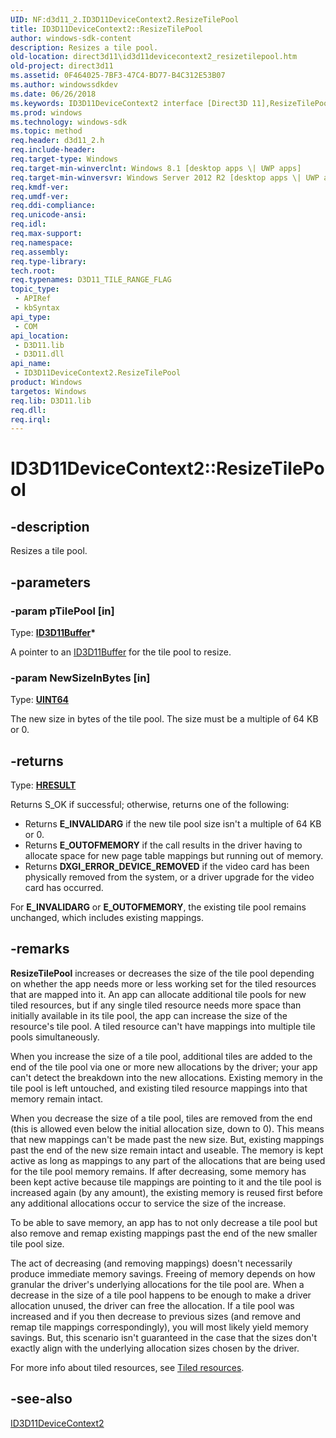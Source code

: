 ```yaml
---
UID: NF:d3d11_2.ID3D11DeviceContext2.ResizeTilePool
title: ID3D11DeviceContext2::ResizeTilePool
author: windows-sdk-content
description: Resizes a tile pool.
old-location: direct3d11\id3d11devicecontext2_resizetilepool.htm
old-project: direct3d11
ms.assetid: 0F464025-7BF3-47C4-BD77-B4C312E53B07
ms.author: windowssdkdev
ms.date: 06/26/2018
ms.keywords: ID3D11DeviceContext2 interface [Direct3D 11],ResizeTilePool method, ID3D11DeviceContext2.ResizeTilePool, ID3D11DeviceContext2::ResizeTilePool, ResizeTilePool, ResizeTilePool method [Direct3D 11], ResizeTilePool method [Direct3D 11],ID3D11DeviceContext2 interface, d3d11_2/ID3D11DeviceContext2::ResizeTilePool, direct3d11.id3d11devicecontext2_resizetilepool
ms.prod: windows
ms.technology: windows-sdk
ms.topic: method
req.header: d3d11_2.h
req.include-header: 
req.target-type: Windows
req.target-min-winverclnt: Windows 8.1 [desktop apps \| UWP apps]
req.target-min-winversvr: Windows Server 2012 R2 [desktop apps \| UWP apps]
req.kmdf-ver: 
req.umdf-ver: 
req.ddi-compliance: 
req.unicode-ansi: 
req.idl: 
req.max-support: 
req.namespace: 
req.assembly: 
req.type-library: 
tech.root: 
req.typenames: D3D11_TILE_RANGE_FLAG
topic_type:
 - APIRef
 - kbSyntax
api_type:
 - COM
api_location:
 - D3D11.lib
 - D3D11.dll
api_name:
 - ID3D11DeviceContext2.ResizeTilePool
product: Windows
targetos: Windows
req.lib: D3D11.lib
req.dll: 
req.irql: 
---
```


# ID3D11DeviceContext2::ResizeTilePool


## -description


Resizes a tile pool.


## -parameters




### -param pTilePool [in]

Type: <b><a href="https://msdn.microsoft.com/7224de57-75cb-4d68-9d70-f5dd2f92b1fd">ID3D11Buffer</a>*</b>

A pointer to an <a href="https://msdn.microsoft.com/7224de57-75cb-4d68-9d70-f5dd2f92b1fd">ID3D11Buffer</a> for the tile pool to resize.


### -param NewSizeInBytes [in]

Type: <b><a href="https://msdn.microsoft.com/4553cafc-450e-4493-a4d4-cb6e2f274d46">UINT64</a></b>

The new size in bytes of the tile pool. The size must be a multiple of 64 KB or 0.


## -returns



Type: <b><a href="https://msdn.microsoft.com/library/Hh437604(v=VS.85).aspx">HRESULT</a></b>

Returns S_OK if successful; otherwise, returns one of the following:

<ul>
<li>Returns <b>E_INVALIDARG</b> if the new tile pool size isn't a multiple of 64 KB or 0.</li>
<li>Returns <b>E_OUTOFMEMORY</b> if the call results in the driver having to allocate space for new page table mappings but running out of memory.</li>
<li>Returns <b>DXGI_ERROR_DEVICE_REMOVED</b> if the video card has been physically removed from the system, or a driver upgrade for the video card has occurred.</li>
</ul>
For <b>E_INVALIDARG</b> or <b>E_OUTOFMEMORY</b>, the existing tile pool remains unchanged, which includes existing mappings.  




## -remarks



<b>ResizeTilePool</b> increases or decreases the size of the tile pool depending on whether the app needs more or less working set for the tiled resources that are mapped into it. An app can allocate additional tile pools for new tiled resources, but if any single tiled resource needs more space than initially available in its tile pool, the app can increase the size of the resource's tile pool. A tiled resource can't have mappings into multiple tile pools simultaneously. 

When you increase the size of a tile pool, additional tiles are added to the end of the tile pool via one or more new allocations by the driver; your app can't detect the breakdown into the new allocations. Existing memory in the tile pool is left untouched, and existing tiled resource mappings into that memory remain intact.

When you decrease the size of a tile pool, tiles are removed from the end (this is allowed even below the initial allocation size, down to 0). This means that new mappings can't be made past the new size. But, existing mappings past the end of the new size remain intact and useable. The memory is kept active as long as mappings to any part of the allocations that are being used for the tile pool memory remains. If after decreasing, some memory has been kept active because tile mappings are pointing to it and the tile pool is increased again (by any amount), the existing memory is reused first before any additional allocations occur to service the size of the increase. 

To be able to save memory, an app has to not only decrease a tile pool but also remove and remap existing mappings past the end of the new smaller tile pool size.

The act of decreasing (and removing mappings) doesn't necessarily produce immediate memory savings. Freeing of memory depends on how granular the driver's underlying allocations for the tile pool are. When a decrease in the size of a tile pool happens to be enough to make a driver allocation unused, the driver can free the allocation. If a tile pool was increased and if you then decrease to previous sizes (and remove and remap tile mappings correspondingly), you will most likely yield memory savings. But, this scenario isn't guaranteed in the case that the sizes don't exactly align with the underlying allocation sizes chosen by the driver. 

For more info about tiled resources, see <a href="https://msdn.microsoft.com/03083460-192B-40CB-8EE1-76DF6D95F72B">Tiled resources</a>.




## -see-also




<a href="https://msdn.microsoft.com/8B6B6F6E-9236-4DEE-A1BA-5FE45736DFAA">ID3D11DeviceContext2</a>
 

 

